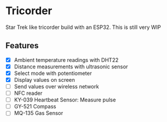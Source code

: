 # Tricorder

Star Trek like tricorder build with an ESP32.
This is still very WIP

## Features

- [x] Ambient temperature readings with DHT22
- [x] Distance measurements with ultrasonic sensor
- [x] Select mode with potentiometer
- [x] Display values on screen
- [ ] Send values over wireless network
- [ ] NFC reader
- [ ] KY-039 Heartbeat Sensor: Measure pulse
- [ ] GY-521 Compass
- [ ] MQ-135 Gas Sensor
